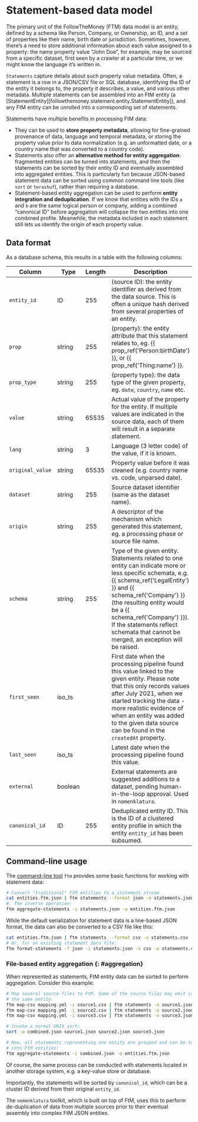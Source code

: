 # Statement-based data model

The primary unit of the FollowTheMoney (FTM) data model is an entity, defined by a schema like Person, Company, or Ownership, an ID, and a set of properties like their name, birth date or jurisdiction. Sometimes, however, there’s a need to store additional information about each value assigned to a property: the name property value “John Doe”, for example, may be sourced from a specific dataset, first seen by a crawler at a particular time, or we might know the language it’s written in. 

`Statements` capture details about such property value metadata. Often, a statement is a row in a JSON/CSV file or SQL database, identifying the ID of the entity it belongs to, the property it describes, a value, and various other metadata. Multiple statements can be assembled into an FtM entity (a [StatementEntity][followthemoney.statement.entity.StatementEntity]), and any FtM entity can be unrolled into a corresponding set of statements. 

Statements have multiple benefits in processing FtM data:

- They can be used to **store property metadata**, allowing for fine-grained provenance of data, language and temporal metadata, or storing the property value prior to data normalization (e.g. an unformatted date, or a country name that was converted to a country code).
- Statements also offer an **alternative method for entity aggregation**: fragmented entities can be turned into statements, and then the statements can be sorted by their entity ID and eventually assembled into aggregated entities. This is particularly fun because JSON-based statement data can be sorted using common command line tools (like `sort` or `terashuf`), rather than requiring a database.
- Statement-based entity aggregation can be used to perform **entity integration and deduplication**. If we know that entities with the IDs `a` and `b` are the same logical person or company, adding a combined “canonical ID” before aggregation will collapse the two entities into one combined profile. Meanwhile, the metadata included in each statement still lets us identify the origin of each property value.

## Data format

As a database schema, this results in a table with the following columns:

| Column | Type | Length | Description |
| ------ | ---- | ------ | ----------- |
| ``entity_id`` | ID | 255 | (source ID): the entity identifier as derived from the data source. This is often a unique hash derived from several properties of an entity. |
| ``prop`` | string | 255 | (property): the entity attribute that this statement relates to, eg. {{ prop_ref('Person:birthDate') }}, or {{ prop_ref('Thing:name') }}. |
| ``prop_type`` | string | 255 | (property type): the data type of the given property, eg. ``date``, ``country``, ``name`` etc. |
| ``value`` | string | 65535 | Actual value of the property for the entity. If multiple values are indicated in the source data, each of them will result in a separate statement. |
| ``lang`` | string | 3 | Language (3 letter code) of the value, if it is known. |
| ``original_value`` | string | 65535 | Property value before it was cleaned (e.g. country name vs. code, unparsed date). |
| ``dataset`` | string | 255 | Source dataset identifier (same as the dataset name). |
| ``origin`` | string | 255 | A descriptor of the mechanism which generated this statement, eg. a processing phase or source file name. |
| ``schema`` | string | 255 | Type of the given entity. Statements related to one entity can indicate more or less specific schemata, e.g. {{ schema_ref('LegalEntity') }} and {{ schema_ref('Company') }} (the resulting entity would be a {{ schema_ref('Company') }}). If the statements reflect schemata that cannot be merged, an exception will be raised. |
| ``first_seen`` | iso_ts | | First date when the processing pipeline found this value linked to the given entity. Please note that this only records values after July 2021, when we started tracking the data - more realistic evidence of when an entity was added to the given data source can be found in the ``createdAt`` property. |
| ``last_seen`` | iso_ts | | Latest date when the processing pipeline found this value.
| ``external`` | boolean | | External statements are suggested additions to a dataset, pending human-in-the-loop approval. Used in `nomenklatura`. |
| ``canonical_id`` | ID | 255 | Deduplicated entity ID. This is the ID of a clustered entity profile in which the entity `entity_id` has been subsumed. |

## Command-line usage

The [command-line tool](cli.md) `ftm` provides some basic functions for working with statement data:

```bash
# Convert "traditional" FtM entities to a statement stream
cat entities.ftm.json | ftm statements --format json -o statements.json
#. The inverse operation:
ftm aggregate-statements -i statements.json -o entities.ftm.json
```

While the default serialization for statement data is a line-based JSON format, the data can also be converted to a CSV file like this:

```bash
cat entities.ftm.json | ftm statements --format csv -o statements.csv
# Or, for an existing statement data file:
ftm format-statements -f json -i statements.json -x csv -o statements.csv
```

### File-based entity aggregation {: #aggregation}

When represented as statements, FtM entity data can be sorted to perform aggregation. Consider this example:

```bash
# Map several source files to FtM. Some of the source files may emit copies of
# the same entity.
ftm map-csv mapping.yml -i source1.csv | ftm statements -o source1.json
ftm map-csv mapping.yml -i source2.csv | ftm statements -o source2.json
ftm map-csv mapping.yml -i source3.csv | ftm statements -o source3.json

# Invoke a normal UNIX sort:
sort -o combined.json source1.json source2.json source3.json 

# Now, all statements representing one entity are grouped and can be turned
# into FtM entities:
ftm aggregate-statements -i combined.json -o entities.ftm.json
```

Of course, the same process can be conducted with statements located in another storage system, e.g. a key-value store or database.

Importantly, the statements will be sorted by `canonical_id`, which can be a cluster ID derived from their original `entity_id`.

The `nomenklatura` toolkit, which is built on top of FtM, uses this to perform de-duplication of data from multiple sources prior to their eventual assembly into complex FtM JSON entities.